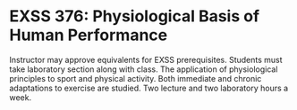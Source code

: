 # EXSS 376: Physiological Basis of Human Performance

Instructor may approve equivalents for EXSS prerequisites. Students must take laboratory section along with class. The application of physiological principles to sport and physical activity. Both immediate and chronic adaptations to exercise are studied. Two lecture and two laboratory hours a week.